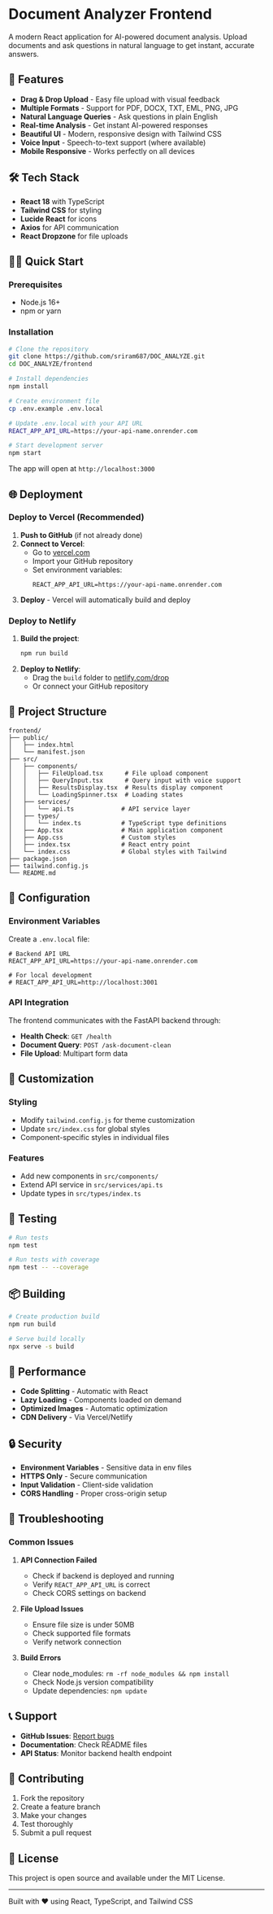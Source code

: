 # Document Analyzer Frontend

A modern React application for AI-powered document analysis. Upload documents and ask questions in natural language to get instant, accurate answers.

## 🚀 Features

- **Drag & Drop Upload** - Easy file upload with visual feedback
- **Multiple Formats** - Support for PDF, DOCX, TXT, EML, PNG, JPG
- **Natural Language Queries** - Ask questions in plain English
- **Real-time Analysis** - Get instant AI-powered responses
- **Beautiful UI** - Modern, responsive design with Tailwind CSS
- **Voice Input** - Speech-to-text support (where available)
- **Mobile Responsive** - Works perfectly on all devices

## 🛠️ Tech Stack

- **React 18** with TypeScript
- **Tailwind CSS** for styling
- **Lucide React** for icons
- **Axios** for API communication
- **React Dropzone** for file uploads

## 🏃‍♂️ Quick Start

### Prerequisites
- Node.js 16+ 
- npm or yarn

### Installation

```bash
# Clone the repository
git clone https://github.com/sriram687/DOC_ANALYZE.git
cd DOC_ANALYZE/frontend

# Install dependencies
npm install

# Create environment file
cp .env.example .env.local

# Update .env.local with your API URL
REACT_APP_API_URL=https://your-api-name.onrender.com

# Start development server
npm start
```

The app will open at `http://localhost:3000`

## 🌐 Deployment

### Deploy to Vercel (Recommended)

1. **Push to GitHub** (if not already done)
2. **Connect to Vercel**:
   - Go to [vercel.com](https://vercel.com)
   - Import your GitHub repository
   - Set environment variables:
     ```
     REACT_APP_API_URL=https://your-api-name.onrender.com
     ```
3. **Deploy** - Vercel will automatically build and deploy

### Deploy to Netlify

1. **Build the project**:
   ```bash
   npm run build
   ```
2. **Deploy to Netlify**:
   - Drag the `build` folder to [netlify.com/drop](https://app.netlify.com/drop)
   - Or connect your GitHub repository

## 📁 Project Structure

```
frontend/
├── public/
│   ├── index.html
│   └── manifest.json
├── src/
│   ├── components/
│   │   ├── FileUpload.tsx      # File upload component
│   │   ├── QueryInput.tsx      # Query input with voice support
│   │   ├── ResultsDisplay.tsx  # Results display component
│   │   └── LoadingSpinner.tsx  # Loading states
│   ├── services/
│   │   └── api.ts             # API service layer
│   ├── types/
│   │   └── index.ts           # TypeScript type definitions
│   ├── App.tsx                # Main application component
│   ├── App.css                # Custom styles
│   ├── index.tsx              # React entry point
│   └── index.css              # Global styles with Tailwind
├── package.json
├── tailwind.config.js
└── README.md
```

## 🔧 Configuration

### Environment Variables

Create a `.env.local` file:

```env
# Backend API URL
REACT_APP_API_URL=https://your-api-name.onrender.com

# For local development
# REACT_APP_API_URL=http://localhost:3001
```

### API Integration

The frontend communicates with the FastAPI backend through:

- **Health Check**: `GET /health`
- **Document Query**: `POST /ask-document-clean`
- **File Upload**: Multipart form data

## 🎨 Customization

### Styling
- Modify `tailwind.config.js` for theme customization
- Update `src/index.css` for global styles
- Component-specific styles in individual files

### Features
- Add new components in `src/components/`
- Extend API service in `src/services/api.ts`
- Update types in `src/types/index.ts`

## 🧪 Testing

```bash
# Run tests
npm test

# Run tests with coverage
npm test -- --coverage
```

## 📦 Building

```bash
# Create production build
npm run build

# Serve build locally
npx serve -s build
```

## 🚀 Performance

- **Code Splitting** - Automatic with React
- **Lazy Loading** - Components loaded on demand
- **Optimized Images** - Automatic optimization
- **CDN Delivery** - Via Vercel/Netlify

## 🔒 Security

- **Environment Variables** - Sensitive data in env files
- **HTTPS Only** - Secure communication
- **Input Validation** - Client-side validation
- **CORS Handling** - Proper cross-origin setup

## 🐛 Troubleshooting

### Common Issues

1. **API Connection Failed**
   - Check if backend is deployed and running
   - Verify `REACT_APP_API_URL` is correct
   - Check CORS settings on backend

2. **File Upload Issues**
   - Ensure file size is under 50MB
   - Check supported file formats
   - Verify network connection

3. **Build Errors**
   - Clear node_modules: `rm -rf node_modules && npm install`
   - Check Node.js version compatibility
   - Update dependencies: `npm update`

## 📞 Support

- **GitHub Issues**: [Report bugs](https://github.com/sriram687/DOC_ANALYZE/issues)
- **Documentation**: Check README files
- **API Status**: Monitor backend health endpoint

## 🤝 Contributing

1. Fork the repository
2. Create a feature branch
3. Make your changes
4. Test thoroughly
5. Submit a pull request

## 📄 License

This project is open source and available under the MIT License.

---

Built with ❤️ using React, TypeScript, and Tailwind CSS
